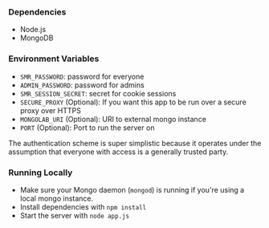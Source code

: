 ### Dependencies
- Node.js
- MongoDB

### Environment Variables
- `SMR_PASSWORD`: password for everyone
- `ADMIN_PASSWORD`: password for admins
- `SMR_SESSION_SECRET`: secret for cookie sessions
- `SECURE_PROXY` (Optional): If you want this app to be run over a secure proxy over HTTPS
- `MONGOLAB_URI` (Optional): URI to external mongo instance
- `PORT` (Optional): Port to run the server on

The authentication scheme is super simplistic because it operates under the assumption that everyone with access
is a generally trusted party.

### Running Locally
- Make sure your Mongo daemon (`mongod`) is running if you're using a local mongo instance.
- Install dependencies with `npm install`
- Start the server with `node app.js`
